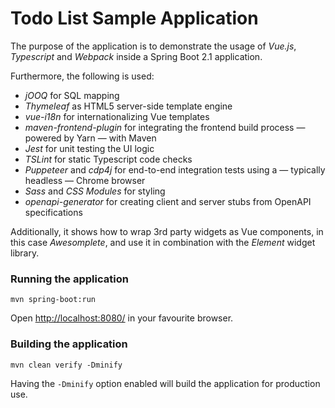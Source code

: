 # Todo List Sample Application #

The purpose of the application is to demonstrate the usage of *Vue.js*, *Typescript* and *Webpack* inside a Spring Boot 2.1 application.

Furthermore, the following is used:
- *jOOQ* for SQL mapping
- *Thymeleaf* as HTML5 server-side template engine
- *vue-i18n* for internationalizing Vue templates
- *maven-frontend-plugin* for integrating the frontend build process — powered by Yarn — with Maven
- *Jest* for unit testing the UI logic
- *TSLint* for static Typescript code checks
- *Puppeteer* and *cdp4j* for end-to-end integration tests using a — typically headless — Chrome browser
- *Sass* and *CSS Modules* for styling
- *openapi-generator* for creating client and server stubs from OpenAPI specifications

Additionally, it shows how to wrap 3rd party widgets as Vue components, in this case *Awesomplete*, and use it in combination with the *Element* widget library.


### Running the application

    mvn spring-boot:run

Open [http://localhost:8080/](http://localhost:8080/) in your favourite browser.


### Building the application

    mvn clean verify -Dminify

Having the `-Dminify` option enabled will build the application for production use.
